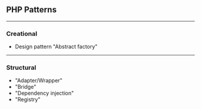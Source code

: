 ## PHP Patterns

-----
### Creational

- Design pattern "Abstract factory"

-----
### Structural

- "Adapter/Wrapper"
- "Bridge"
- "Dependency injection"
- "Registry"
